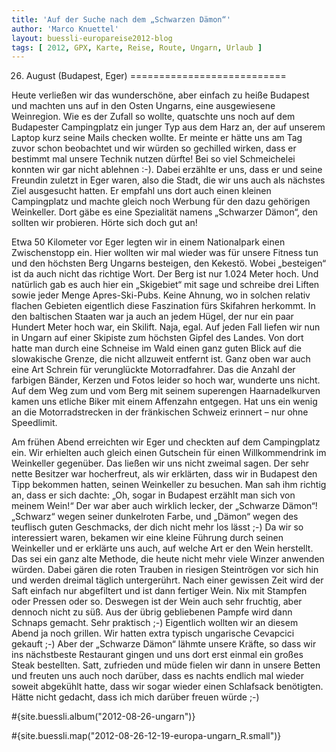 ```yaml
---
title: 'Auf der Suche nach dem „Schwarzen Dämon“'
author: 'Marco Knuettel'
layout: buessli-europareise2012-blog
tags: [ 2012, GPX, Karte, Reise, Route, Ungarn, Urlaub ]
---
```

26. August (Budapest, Eger)
===========================

Heute verließen wir das wunderschöne, aber einfach zu heiße Budapest und machten uns auf in den Osten Ungarns, eine ausgewiesene Weinregion. Wie es der Zufall so wollte, quatschte uns noch auf dem Budapester Campingplatz ein junger Typ aus dem Harz an, der auf unserem Laptop kurz seine Mails checken wollte. Er meinte er hätte uns am Tag zuvor schon beobachtet und wir würden so gechilled wirken, dass er bestimmt mal unsere Technik nutzen dürfte! Bei so viel Schmeichelei konnten wir gar nicht ablehnen :-). Dabei erzählte er uns, dass er und seine Freundin zuletzt in Eger waren, also die Stadt, die wir uns auch als nächstes Ziel ausgesucht hatten. Er empfahl uns dort auch einen kleinen Campingplatz und machte gleich noch Werbung für den dazu gehörigen Weinkeller. Dort gäbe es eine Spezialität namens „Schwarzer Dämon“, den sollten wir probieren. Hörte sich doch gut an!

Etwa 50 Kilometer vor Eger legten wir in einem Nationalpark einen Zwischenstopp ein. Hier wollten wir mal wieder was für unsere Fitness tun und den höchsten Berg Ungarns besteigen, den Kekestö. Wobei „besteigen“ ist da auch nicht das richtige Wort. Der Berg ist nur 1.024 Meter hoch. Und natürlich gab es auch hier ein „Skigebiet“ mit sage und schreibe drei Liften sowie jeder Menge Apres-Ski-Pubs. Keine Ahnung, wo in solchen relativ flachen Gebieten eigentlich diese Faszination fürs Skifahren herkommt. In den baltischen Staaten war ja auch an jedem Hügel, der nur ein paar Hundert Meter hoch war, ein Skilift. Naja, egal. Auf jeden Fall liefen wir nun in Ungarn auf einer Skipiste zum höchsten Gipfel des Landes. Von dort hatte man durch eine Schneise im Wald einen ganz guten Blick auf die slowakische Grenze, die nicht allzuweit entfernt ist. Ganz oben war auch eine Art Schrein für verunglückte Motorradfahrer. Das die Anzahl der farbigen Bänder, Kerzen und Fotos leider so hoch war, wunderte uns nicht. Auf dem Weg zum und vom Berg mit seinem superengen Haarnadelkurven kamen uns etliche Biker mit einem Affenzahn entgegen. Hat uns ein wenig an die Motorradstrecken in der fränkischen Schweiz erinnert – nur ohne Speedlimit.

Am frühen Abend erreichten wir Eger und checkten auf dem Campingplatz ein. Wir erhielten auch gleich einen Gutschein für einen Willkommendrink im Weinkeller gegenüber. Das ließen wir uns nicht zweimal sagen. Der sehr nette Besitzer war hocherfreut, als wir erklärten, dass wir in Budapest den Tipp bekommen hatten, seinen Weinkeller zu besuchen. Man sah ihm richtig an, dass er sich dachte: „Oh, sogar in Budapest erzählt man sich von meinem Wein!“ Der war aber auch wirklich lecker, der „Schwarze Dämon“! „Schwarz“ wegen seiner dunkelroten Farbe, und „Dämon“ wegen des teuflisch guten Geschmacks, der dich nicht mehr los lässt ;-) Da wir so interessiert waren, bekamen wir eine kleine Führung durch seinen Weinkeller und er erklärte uns auch, auf welche Art er den Wein herstellt. Das sei ein ganz alte Methode, die heute nicht mehr viele Winzer anwenden würden. Dabei gären die roten Trauben in riesigen Steintrögen vor sich hin und werden dreimal täglich untergerührt. Nach einer gewissen Zeit wird der Saft einfach nur abgefiltert und ist dann fertiger Wein. Nix mit Stampfen oder Pressen oder so. Deswegen ist der Wein auch sehr fruchtig, aber dennoch nicht zu süß. Aus der übrig gebliebenen Pampfe wird dann Schnaps gemacht. Sehr praktisch ;-) Eigentlich wollten wir an diesem Abend ja noch grillen. Wir hatten extra typisch ungarische Cevapcici gekauft ;-) Aber der „Schwarze Dämon“ lähmte unsere Kräfte, so dass wir ins nächstbeste Restaurant gingen und uns dort erst einmal ein großes Steak bestellten. Satt, zufrieden und müde fielen wir dann in unsere Betten und freuten uns auch noch darüber, dass es nachts endlich mal wieder soweit abgekühlt hatte, dass wir sogar wieder einen Schlafsack benötigten. Hätte nicht gedacht, dass ich mich darüber freuen würde ;-)


#{site.buessli.album("2012-08-26-ungarn")}

#{site.buessli.map("2012-08-26-12-19-europa-ungarn_R.small")}

